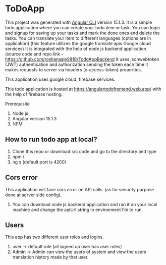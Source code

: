 # ToDoApp

 This project was generated with [Angular CLI](https://github.com/angular/angular-cli) version 15.1.3.
 It is a simple todo application where you can create your todo item or task. You can login and signup for saving up your tasks and mark the done ones and delete the     tasks.
 You can translate your item to different languages (options are in application) (this feature utilizes the google translate apis Google cloud services)
 It is integrated with the help of node js backend application. (source code and repo link - https://github.com/roshanaale9818/TodoAppBackend
 It uses jsonwebtoken (JWT) authentication and authorization sending the token each time it makes requests to server via headers (x-access-token) properties.

This application uses google cloud, firebase services.

This todo application is hosted at https://angulartodofrontend.web.app/ with the help of firebase hosting.

Prerequisite
 1. Node js 
 2. Angular version 15.1.3
 3. NPM
  

## How to run todo app at local?
  1. Clone this repo or download src code and go to the directory and type
  2. npm i
  3. ng s (default port is 4200)
  


## Cors error 
  This application will face cors error on API calls. (as for security purpose done at server side config).
  1. You can download node js backend application and run it on your local machine and change the apiUrl string in environment file to run.


## Users
This app has two different user roles and logins.
1. user -> default role (all signed up user has user roles)
2. Admin -> Admin can view the users of system and view the users translation history made by that user.






